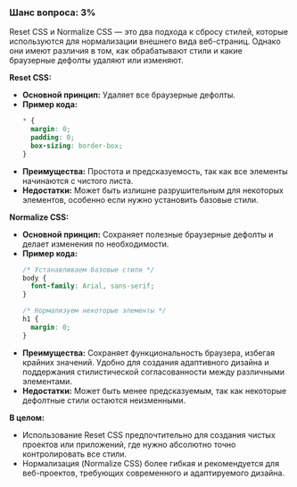 ### Шанс вопроса: 3%

Reset CSS и Normalize CSS — это два подхода к сбросу стилей, которые используются для нормализации внешнего вида веб-страниц. Однако они имеют различия в том, как обрабатывают стили и какие браузерные дефолты удаляют или изменяют.

**Reset CSS:**
- **Основной принцип:** Удаляет все браузерные дефолты.
- **Пример кода:** 
  ```css
  * {
    margin: 0;
    padding: 0;
    box-sizing: border-box;
  }
  ```
- **Преимущества:** Простота и предсказуемость, так как все элементы начинаются с чистого листа.
- **Недостатки:** Может быть излишне разрушительным для некоторых элементов, особенно если нужно установить базовые стили.

**Normalize CSS:**
- **Основной принцип:** Сохраняет полезные браузерные дефолты и делает изменения по необходимости.
- **Пример кода:** 
  ```css
  /* Устанавливаем базовые стили */
  body {
    font-family: Arial, sans-serif;
  }

  /* Нормализуем некоторые элементы */
  h1 {
    margin: 0;
  }
  ```
- **Преимущества:** Сохраняет функциональность браузера, избегая крайних значений. Удобно для создания адаптивного дизайна и поддержания стилистической согласованности между различными элементами.
- **Недостатки:** Может быть менее предсказуемым, так как некоторые дефолтные стили остаются неизменными.

**В целом:**
- Использование Reset CSS предпочтительно для создания чистых проектов или приложений, где нужно абсолютно точно контролировать все стили.
- Нормализация (Normalize CSS) более гибкая и рекомендуется для веб-проектов, требующих современного и адаптируемого дизайна.